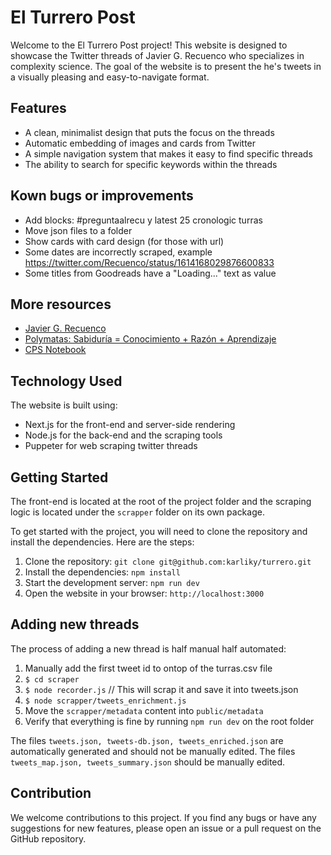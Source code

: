 # El Turrero Post

Welcome to the El Turrero Post project! This website is designed to showcase the Twitter threads of Javier G. Recuenco who specializes in complexity science. The goal of the website is to present the he's tweets in a visually pleasing and easy-to-navigate format.

## Features

- A clean, minimalist design that puts the focus on the threads
- Automatic embedding of images and cards from Twitter
- A simple navigation system that makes it easy to find specific threads
- The ability to search for specific keywords within the threads

## Kown bugs or improvements

- Add blocks: #preguntaalrecu y latest 25 cronologic turras 
- Move json files to a folder
- Show cards with card design (for those with url)
- Some dates are incorrectly scraped, example https://twitter.com/Recuenco/status/1614168029876600833
- Some titles from Goodreads have a "Loading..." text as value

## More resources

- [Javier G. Recuenco](https://twitter.com/Recuenco)
- [Polymatas: Sabiduría = Conocimiento + Razón + Aprendizaje](https://www.polymatas.com/)
- [CPS Notebook](https://cps.tonidorta.com)

## Technology Used

The website is built using:

- Next.js for the front-end and server-side rendering
- Node.js for the back-end and the scraping tools
- Puppeter for web scraping twitter threads

## Getting Started

The front-end is located at the root of the project folder and the scraping logic is located under the `scrapper` folder on its own package.

To get started with the project, you will need to clone the repository and install the dependencies. Here are the steps:

1. Clone the repository: `git clone git@github.com:karliky/turrero.git`
2. Install the dependencies: `npm install`
3. Start the development server: `npm run dev`
4. Open the website in your browser: `http://localhost:3000`

## Adding new threads

The process of adding a new thread is half manual half automated:

1. Manually add the first tweet id to ontop of the turras.csv file
2. `$ cd scraper`
3. `$ node recorder.js` // This will scrap it and save it into tweets.json
4. `$ node scrapper/tweets_enrichment.js`
5. Move the `scrapper/metadata` content into `public/metadata`
6. Verify that everything is fine by running `npm run dev` on the root folder

The files `tweets.json, tweets-db.json, tweets_enriched.json` are automatically generated and should not be manually edited.
The files `tweets_map.json, tweets_summary.json` should be manually edited.

## Contribution

We welcome contributions to this project. If you find any bugs or have any suggestions for new features, please open an issue or a pull request on the GitHub repository.
